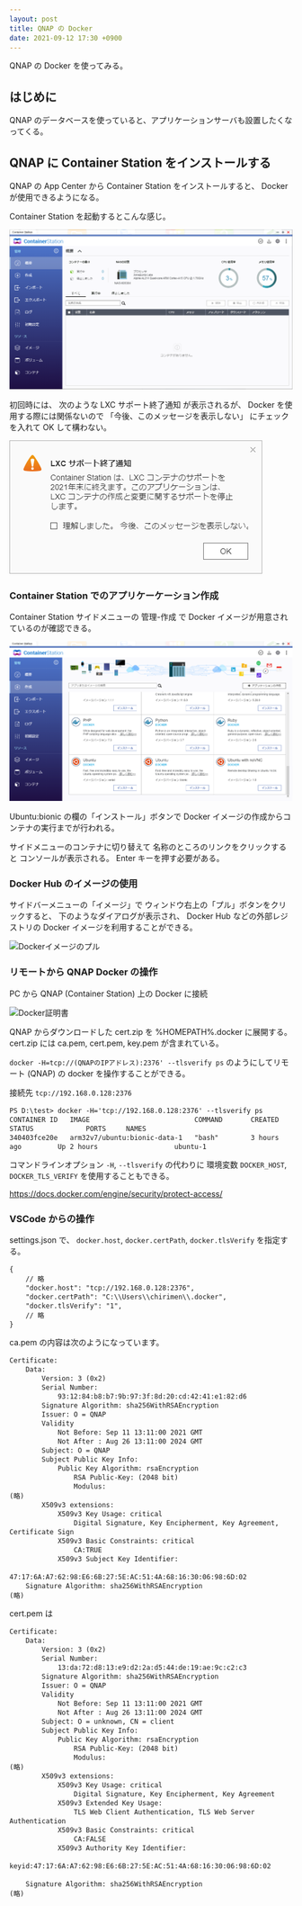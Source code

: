 ```yaml
---
layout: post
title: QNAP の Docker
date: 2021-09-12 17:30 +0900
---
```

QNAP の Docker を使ってみる。


## はじめに

QNAP のデータベースを使っていると、アプリケーションサーバも設置したくなってくる。


## QNAP に Container Station をインストールする

QNAP の App Center から Container Station をインストールすると、
Docker が使用できるようになる。

Container Station を起動するとこんな感じ。

![Container Station](/images/2021-09-13-qnap-container-station.png)


初回時には、
次のような LXC サポート終了通知 が表示されるが、
Docker を使用する際には関係ないので
「今後、このメッセージを表示しない」
にチェックを入れて OK して構わない。

![LXCサポート終了通知](/images/2021-09-13-qnap-container-station-dialog-lxc.png)


### Container Station でのアプリケーケーション作成

Container Station サイドメニューの
管理-作成
で Docker イメージが用意されているのが確認できる。

![イメージの作成](/images/2021-09-13-qnap-container-station-create.png)


Ubuntu:bionic の欄の「インストール」ボタンで
Docker イメージの作成からコンテナの実行までが行われる。

サイドメニューのコンテナに切り替えて
名称のところのリンクをクリックすると
コンソールが表示される。
Enter キーを押す必要がある。

### Docker Hub のイメージの使用

サイドバーメニューの「イメージ」で
ウィンドウ右上の「プル」ボタンをクリックすると、
下のようなダイアログが表示され、
Docker Hub などの外部レジストリの Docker イメージを利用することができる。

![Dockerイメージのプル]({{site.baseurl}}/images/2021-09-12-qnap-docker-pull-image.png)


### リモートから QNAP Docker の操作

PC から QNAP (Container Station) 上の Docker に接続

![Docker証明書]({{site.baseurl}}/images/2021-09-12-qnap-docker-cert.png)

QNAP からダウンロードした cert.zip を
%HOMEPATH%\.docker に展開する。
cert.zip には ca.pem, cert.pem, key.pem が含まれている。

`docker -H=tcp://(QNAPのIPアドレス):2376' --tlsverify ps`
のようにしてリモート (QNAP) の docker を操作することができる。


接続先 `tcp://192.168.0.128:2376`

```
PS D:\test> docker -H='tcp://192.168.0.128:2376' --tlsverify ps
CONTAINER ID   IMAGE                          COMMAND       CREATED             STATUS             PORTS     NAMES
340403fce20e   arm32v7/ubuntu:bionic-data-1   "bash"        3 hours ago         Up 2 hours                   ubuntu-1
```

コマンドラインオプション `-H`, `--tlsverify` の代わりに
環境変数 `DOCKER_HOST`, `DOCKER_TLS_VERIFY` を使用することもできる。

https://docs.docker.com/engine/security/protect-access/


### VSCode からの操作

settings.json で、
`docker.host`, `docker.certPath`, `docker.tlsVerify`
を指定する。

```jsonc
{
    // 略
    "docker.host": "tcp://192.168.0.128:2376",
    "docker.certPath": "C:\\Users\\chirimen\\.docker",
    "docker.tlsVerify": "1",
    // 略
}
```

ca.pem の内容は次のようになっています。

```
Certificate:
    Data:
        Version: 3 (0x2)
        Serial Number:
            93:12:84:b8:b7:9b:97:3f:8d:20:cd:42:41:e1:82:d6
        Signature Algorithm: sha256WithRSAEncryption
        Issuer: O = QNAP
        Validity
            Not Before: Sep 11 13:11:00 2021 GMT
            Not After : Aug 26 13:11:00 2024 GMT
        Subject: O = QNAP
        Subject Public Key Info:
            Public Key Algorithm: rsaEncryption
                RSA Public-Key: (2048 bit)
                Modulus:
(略)
        X509v3 extensions:
            X509v3 Key Usage: critical
                Digital Signature, Key Encipherment, Key Agreement, Certificate Sign
            X509v3 Basic Constraints: critical
                CA:TRUE
            X509v3 Subject Key Identifier:
                47:17:6A:A7:62:98:E6:6B:27:5E:AC:51:4A:68:16:30:06:98:6D:02
    Signature Algorithm: sha256WithRSAEncryption
(略)
```

cert.pem は

```
Certificate:
    Data:
        Version: 3 (0x2)
        Serial Number:
            13:da:72:d8:13:e9:d2:2a:d5:44:de:19:ae:9c:c2:c3
        Signature Algorithm: sha256WithRSAEncryption
        Issuer: O = QNAP
        Validity
            Not Before: Sep 11 13:11:00 2021 GMT
            Not After : Aug 26 13:11:00 2024 GMT
        Subject: O = unknown, CN = client
        Subject Public Key Info:
            Public Key Algorithm: rsaEncryption
                RSA Public-Key: (2048 bit)
                Modulus:
(略)
        X509v3 extensions:
            X509v3 Key Usage: critical
                Digital Signature, Key Encipherment, Key Agreement
            X509v3 Extended Key Usage:
                TLS Web Client Authentication, TLS Web Server Authentication
            X509v3 Basic Constraints: critical
                CA:FALSE
            X509v3 Authority Key Identifier:
                keyid:47:17:6A:A7:62:98:E6:6B:27:5E:AC:51:4A:68:16:30:06:98:6D:02

    Signature Algorithm: sha256WithRSAEncryption
(略)
```

